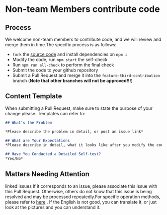 # Non-team Members contribute code

## Process

We welcome non-team members to contribute code, and we will review and merge them in time.The specific process is as
follows:

- `fork` the [source code](https://github.com/wangeditor-team/wangEditor) and install dependencies on `npm i`
- Modify the code, run `npm start` the self-check
- Run `npm run all-check` to perform the final check
- Submit the code to your github repository
- Submit a Pull Request and merge it into the `feature-third-contribution` branch (**Note that other branches will not
  be approved!!!**)

## Content Template

When submitting a Pull Request, make sure to state the purpose of your change please. Templates can refer to:

```md
## What's the Problem

*Please describe the problem in detail, or post an issue link*

## What are Your Expectations
*Please describe in detail, what it looks like after you modify the code*

## Have You Conducted a Detailed Self-test?
*Yes/No*

```

## Matters Needing Attention

linked issues If it corresponds to an issue, please associate this issue with this Pull Request. Otherwise, others do
not know that this issue is being resolved and may be processed repeatedly.For specific operation methods, please refer
to [here](https://docs.github.com/en/github/managing-your-work-on-github/linking-a-pull-request-to-an-issue#manually-linking-a-pull-request-to-an-issue)
. If the English is not good, you can translate it, or just look at the pictures and you can understand it.